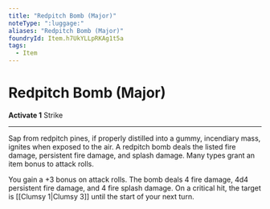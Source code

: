 ```yaml
---
title: "Redpitch Bomb (Major)"
noteType: ":luggage:"
aliases: "Redpitch Bomb (Major)"
foundryId: Item.h7UkYLLpRKAg1t5a
tags:
  - Item
---
```


# Redpitch Bomb (Major)

**Activate 1** Strike

* * *

Sap from redpitch pines, if properly distilled into a gummy, incendiary mass, ignites when exposed to the air. A redpitch bomb deals the listed fire damage, persistent fire damage, and splash damage. Many types grant an item bonus to attack rolls.

You gain a +3 bonus on attack rolls. The bomb deals 4 fire damage, 4d4 persistent fire damage, and 4 fire splash damage. On a critical hit, the target is [[Clumsy 1|Clumsy 3]] until the start of your next turn.
